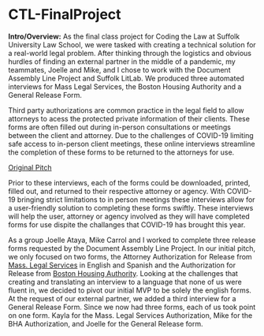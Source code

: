 # CTL-FinalProject

<b>Intro/Overview:</b>
As the final class project for Coding the Law at Suffolk University Law School, we were tasked with creating a technical solution for a real-world legal problem. After thinking through the logistics and obvious hurdles of finding an external partner in the middle of a pandemic, my teammates, Joelle and Mike, and I chose to work with the Document Assembly Line Project and Suffolk LitLab. We produced three automated interviews for Mass Legal Services, the Boston Housing Authority and a General Release Form. 

Third party authorizations are common practice in the legal field to allow attorneys to acess the protected private information of their clients. These forms are often filled out during in-person consultations or meetings between the client and attorney. Due to the challenges of COVID-19 limiting safe access to in-person client meetings, these online interviews streamline the completion of these forms to be returned to the attorneys for use.

<a href="https://github.com/kgallagher6/CTL-FinalProject/blob/main/CTL%20Project%20Pitch.pptx?raw=true">Original Pitch</a>

Prior to these interviews, each of the forms could be downloaded, printed, filled out, and returned to their respective attorney or agency. With COVID-19 bringing strict limitations to in person meetings these interviews allow for a user-friendly solution to completing these forms swiftly. These interviews will help the user, attorney or agency involved as they will have completed forms for use dispite the challanges that COVID-19 has brought this year. 

As a group Joelle Ataya, Mike Carrol and I worked to complete three release forms requested by the Document Assembly Line Project. In our initial pitch, we only focused on two forms, the Attorney Authorization for Release from <a href="https://masslegalservices.org">Mass. Legal Services</a> in English and Spanish and the Authorization for Release from <a href="https://https://bostonhousing.org/en/Home.aspx">Boston Housing Authority</a>. Looking at the challenges that creating and translating an interview to a language that none of us were fluent in, we decided to pivot our initial MVP to be solely the english forms. At the request of our external partner, we added a third interview for a General Release Form. Since we now had three forms, each of us took point on one form. Kayla for the Mass. Legal Services Authorization, Mike for the BHA Authorization, and Joelle for the General Release form. 

